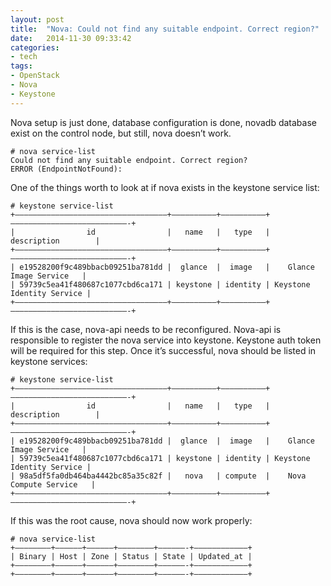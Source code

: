 ```yaml
---
layout: post
title:  "Nova: Could not find any suitable endpoint. Correct region?"
date:   2014-11-30 09:33:42
categories:
- tech
tags: 
- OpenStack 
- Nova 
- Keystone
---
```

Nova setup is just done, database configuration is done, novadb database exist on the control node, but still, nova doesn’t work. 

    # nova service-list
    Could not find any suitable endpoint. Correct region?
    ERROR (EndpointNotFound):

One of the things worth to look at if nova exists in the keystone service list: 

    # keystone service-list
    +——————————————————————————————————+——————————+——————————+——————————————————————————-+
    |                id                |   name   |   type   |        description        |
    +——————————————————————————————————+——————————+——————————+——————————————————————————-+
    | e19528200f9c489bbacb09251ba781dd |  glance  |  image   |    Glance Image Service   |
    | 59739c5ea41f480687c1077cbd6ca171 | keystone | identity | Keystone Identity Service |
    +——————————————————————————————————+——————————+——————————+——————————————————————————-+

If this is the case, nova-api needs to be reconfigured. Nova-api is responsible to register the nova service into keystone. Keystone auth token will be required for this step. Once it’s successful, nova should be listed in keystone services: 

    # keystone service-list
    +——————————————————————————————————+——————————+——————————+——————————————————————————-+
    |                id                |   name   |   type   |        description        |
    +——————————————————————————————————+——————————+——————————+——————————————————————————-+
    | e19528200f9c489bbacb09251ba781dd |  glance  |  image   |    Glance Image Service   |
    | 59739c5ea41f480687c1077cbd6ca171 | keystone | identity | Keystone Identity Service |
    | 98a5df5fa0db464ba4442bc85a35c82f |   nova   | compute  |    Nova Compute Service   |
    +——————————————————————————————————+——————————+——————————+——————————————————————————-+

If this was the root cause, nova should now work properly: 

    # nova service-list
    +————————+——————+——————+————————+——————-+————————————+
    | Binary | Host | Zone | Status | State | Updated_at |
    +————————+——————+——————+————————+——————-+————————————+
    +————————+——————+——————+————————+——————-+————————————+
    
<!--more-->

